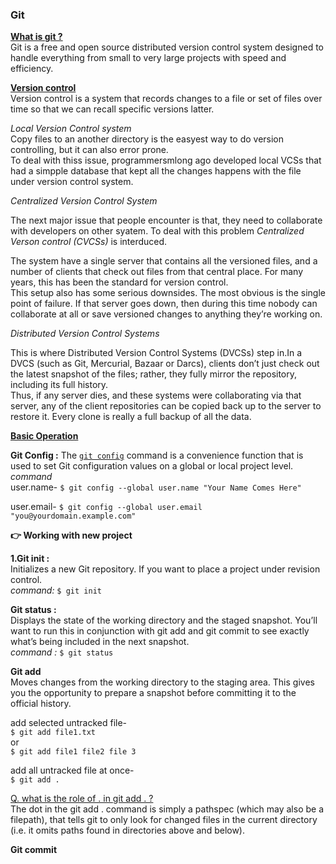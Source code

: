 ### Git

[**What is git ?**](https://git-scm.com/)  
Git is a free and open source distributed version control system designed to handle everything from small to very large projects with speed and efficiency.  

[ **Version control** ](https://git-scm.com/book/en/v2/Getting-Started-About-Version-Control)   
Version control is a system that records changes to a file or set of files over time so that we can recall specific versions latter.  

 *Local Version Control system*   
 Copy files to an another directory is the easyest way to do version controlling, but it can also error prone.  
 To deal with thiss issue, programmersmlong ago developed local VCSs that had a simpple database that kept all the changes happens with the file under version control system.  

 *Centralized Version Control System*  

 The next major issue that people encounter is that, they need to collaborate with developers on other syatem. To deal with this problem *Centralized Verson control (CVCSs)* is interduced.  

The system have a single server that contains
all the versioned files, and a number of clients that check out files from that central place. For many
years, this has been the standard for version control.  
This setup also has some serious downsides. The most obvious is the single point of failure. If that server goes down, then during this time nobody can collaborate at all or save versioned changes to anything they’re working on.  

*Distributed Version Control Systems*  
  
This is where Distributed Version Control Systems (DVCSs) step in.In a DVCS (such as Git, Mercurial,
Bazaar or Darcs), clients don’t just check out the latest snapshot of the files; rather, they fully
mirror the repository, including its full history.  
Thus, if any server dies, and these systems were
collaborating via that server, any of the client repositories can be copied back up to the server to
restore it. Every clone is really a full backup of all the data.  

[**Basic Operation**](https://www.atlassian.com/git/glossary)  

**Git Config :** 
   The [```git config```](https://www.atlassian.com/git/tutorials/setting-up-a-repository/git-config#:~:text=The%20git%20config%20command%20is,modify%20a%20configuration%20text%20file.) command is a convenience function that is used to set Git configuration values on a global or local project level.   
   *command*  
   user.name- ```$ git config --global user.name "Your Name Comes Here"```

   user.email- ```$ git config --global user.email "you@yourdomain.example.com"```  

**👉 Working with new project**

**1.Git init :**  
Initializes a new Git repository. If you want to place a project under revision control.  
*command:* ```$ git init```  

**Git status :**  
Displays the state of the working directory and the staged snapshot. You’ll want to run this in conjunction with git add and git commit to see exactly what’s being included in the next snapshot.  
*command :* ```$ git status```  

**Git add**  
Moves changes from the working directory to the staging area. This gives you the opportunity to prepare a snapshot before committing it to the official history.

add selected untracked file-  
 ```$ git add file1.txt```  
or  
 ```$ git add file1 file2 file 3``` 

add all untracked file at once-  
```$ git add .```    

[Q. what is the role of . in git add . ?](https://www.designcise.com/web/tutorial/what-does-git-add-dot-do#:~:text=The%20dot%20in%20the%20git,in%20directories%20above%20and%20below)  
The dot in the git add . command is simply a pathspec (which may also be a filepath), that tells git to only look for changed files in the current directory (i.e. it omits paths found in directories above and below).    

**Git commit**
